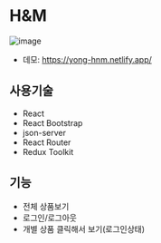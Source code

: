 # H&M
![image](https://github.com/yyoonngg/yong-hnm/assets/127941824/a4b3a2ff-4b1e-43be-88f5-13b9c28c9b06)
* 데모: https://yong-hnm.netlify.app/

## 사용기술
* React
* React Bootstrap
* json-server
* React Router
* Redux Toolkit

## 기능
* 전체 상품보기
* 로그인/로그아웃
* 개별 상품 클릭해서 보기(로그인상태)
